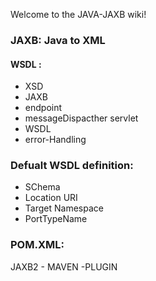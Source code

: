 Welcome to the JAVA-JAXB wiki!

### JAXB:  Java to XML

#### WSDL :

* XSD
* JAXB
* endpoint
* messageDispacther servlet
* WSDL
* error-Handling

### Defualt WSDL definition:

*  SChema
*  Location URI
*  Target Namespace 
*  PortTypeName

### POM.XML:

JAXB2 - MAVEN -PLUGIN